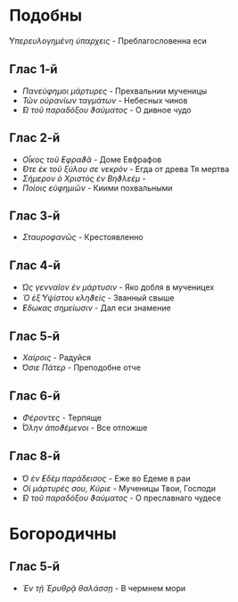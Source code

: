 
# Подобны

*̔Υπερευλογημένη ὑπαρχεις* - Преблагословенна еси

## Глас 1-й

- *Πανεύφημοι μάρτυρες* - Прехвальнии мученицы
- *Τῶν οὐρανίων ταγμάτων* - Небесных чинов
- *̓́Ω τοῦ παραδόξου ϑαύματος* - О дивное чудо

## Глас 2-й

- *Οἶκος τοῦ ̓Εφραϑᾶ* - Доме Евфрафов
- *̓́Οτε ἐκ τοῦ ξύλου σε νεκρόν* - Егда от древа Тя мертва
- *Σήμερον ὁ Χριστὸς ἐν Βηϑλεέμ* -
- *Ποίοις εὐφημιῶν* - Киими похвальными

## Глас 3-й

- *Σταυροφανῶς* - Крестоявленно

## Глас 4-й

- *̔Ως γενναῖον ἐν μάρτυσιν* - Яко добля в мученицех
- *Ὁ ἐξ ̔Υψίστου κληϑείς* - Званный свыше
- *̓́Εδωκας σημείωσιν* - Дал еси знамение

## Глас 5-й

- *Χαίροις* - Радуйся
- *̔Οσιε  Πάτερ* - Преподобне отче

## Глас 6-й

- *Φέροντες* - Терпяще
- *̔́Ολην ἀποϑέμενοι* - Все отложше

## Глас 8-й

- *̔Ο ἐν ̓Εδὲμ παράδεισος* - Еже во Едеме в раи
- *Οἱ μάρτυρές σου, Κύριε* - Мученицы Твои, Господи
- *̓́Ω τοῦ παραδόξου ϑαύματος* - О преславнаго чудесе

# Богородичны

## Глас 5-й

- *Ἐν τῇ Ἐρυθρᾷ θαλάσσῃ* - В чермнем мори